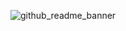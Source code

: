 ![github_readme_banner](https://res.cloudinary.com/dixtkhnjm/image/upload/v1612585728/samples/GItHub%20ReadMe/github_readme_banner_eolmfr.png)

